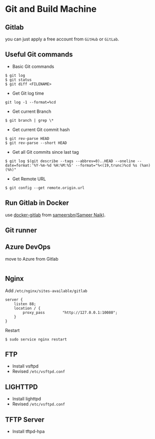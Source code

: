 # Git and Build Machine

## Gitlab

you can just apply a free account from `GitHub` or `GitLab`.

## Useful Git commands

- Basic Git commands
```console
$ git log
$ git status
$ git diff <FILENAME>
```

- Get Git log time
```console
git log -1 --format=%cd
```

- Get current Branch
```console
$ git branch | grep \*
```

- Get current Git commit hash
```console
$ git rev-parse HEAD
$ git rev-parse --short HEAD
```

- Get all Git commits since last tag
```console
$ git log $(git describe --tags --abbrev=0)..HEAD --oneline --date=format:'%Y-%m-%d %H:%M:%S' --format="%<(19,trunc)%cd %s (%an) (%h)"
```

- Get Remote URL
```
$ git config --get remote.origin.url
```

## Run Gitlab in Docker

use [docker-gitlab](https://github.com/sameersbn/docker-gitlab) from [sameersbn(Sameer Naik)](https://github.com/sameersbn).

## Git runner

## Azure DevOps

move to Azure from Gitlab
```
```

## Nginx

Add `/etc/nginx/sites-available/gitlab`

```
server {
    listen 88;
    location / {
        proxy_pass        "http://127.0.0.1:10080";
    }
}
```

Restart

```
$ sudo service nginx restart
```
## FTP

- Install vsftpd
- Revised `/etc/vsftpd.conf`

## LIGHTTPD

- Install lighttpd
- Revised `/etc/vsftpd.conf`

## TFTP Server

- Install tftpd-hpa